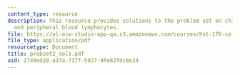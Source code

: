 ```yaml
---
content_type: resource
description: This resource provides solutions to the problem set on chimeric mice
  and peripheral blood lymphocytes.
file: https://ol-ocw-studio-app-qa.s3.amazonaws.com/courses/hst-176-cellular-and-molecular-immunology-fall-2005/1749ed28a37a737f59279fe82fdc8e24_probset2_sols.pdf
file_type: application/pdf
resourcetype: Document
title: probset2_sols.pdf
uid: 1749ed28-a37a-737f-5927-9fe82fdc8e24
---
```


